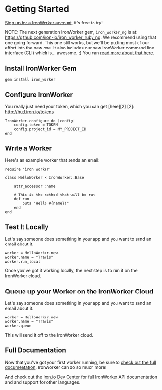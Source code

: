 Getting Started
===============

[Sign up for a IronWorker account][1], it's free to try!

[1]: http://www.iron.io/

NOTE: The next generation IronWorker gem, `iron_worker_ng` is at: https://github.com/iron-io/iron_worker_ruby_ng. 
We recommend using that one going forward. This one still works, but we'll be putting most of our effort into the new
one. It also includes our new IronWorker command line interface (CLI) which is... awesome. ;) You can [read more about 
that here](http://blog.iron.io/2012/05/new-ironworker-command-line-interface.html). 

Install IronWorker Gem
------------------------

    gem install iron_worker

Configure IronWorker
----------------------

You really just need your token, which you can get [here][2]
[2]: http://hud.iron.io/tokens

    IronWorker.configure do |config|
        config.token = TOKEN
        config.project_id = MY_PROJECT_ID
    end

Write a Worker
--------------

Here's an example worker that sends an email:

    require 'iron_worker'

    class HelloWorker < IronWorker::Base

        attr_accessor :name

        # This is the method that will be run
        def run
            puts "Hello #{name}!"
        end
    end

Test It Locally
---------------

Let's say someone does something in your app and you want to send an email about it.

    worker = HelloWorker.new
    worker.name = "Travis"
    worker.run_local

Once you've got it working locally, the next step is to run it on the IronWorker cloud.

Queue up your Worker on the IronWorker Cloud
----------------------------------------------

Let's say someone does something in your app and you want to send an email about it.

    worker = HelloWorker.new
    worker.name = "Travis"
    worker.queue

This will send it off to the IronWorker cloud.

Full Documentation
-----------------

Now that you've got your first worker running, be sure to [check out the full documentation](https://github.com/iron-io/iron_worker_ruby/wiki).
IronWorker can do so much more! 

And check out the [Iron.io Dev Center](http://dev.iron.io) for full IronWorker API documentation and and support for other languages.
